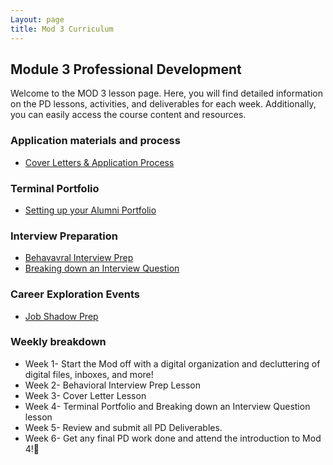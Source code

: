 ```yaml
---
Layout: page
title: Mod 3 Curriculum
---
```


## Module 3 Professional Development
Welcome to the MOD 3 lesson page. Here, you will find detailed information on the PD lessons, activities, and deliverables for each week. Additionally, you can easily access the course content and resources.

### Application materials and process
* [Cover Letters & Application Process](https://careerdev.turing.edu/module_three/week_3_coverletter)

### Terminal Portfolio 
* [Setting up your Alumni Portfolio](/module_three/module_three_terminal_portfolios/Terminal%20Portfolios)

### Interview Preparation
* [Behavavral Interview Prep](https://careerdev.turing.edu/module_three/mod3_week5)
* [Breaking down an Interview Question](https://frontend.turing.edu/lessons/module-3/interpreting-interviews.html)


### Career Exploration Events
* [Job Shadow Prep](/module_three/job_shadow_overview)

### Weekly breakdown
* Week 1- Start the Mod off with a digital organization and decluttering of digital files, inboxes, and more! 
* Week 2- Behavioral Interview Prep Lesson
* Week 3- Cover Letter Lesson
* Week 4- Terminal Portfolio and Breaking down an Interview Question lesson
* Week 5- Review and submit all PD Deliverables. 
* Week 6- Get any final PD work done and attend the introduction to Mod 4!🎉
